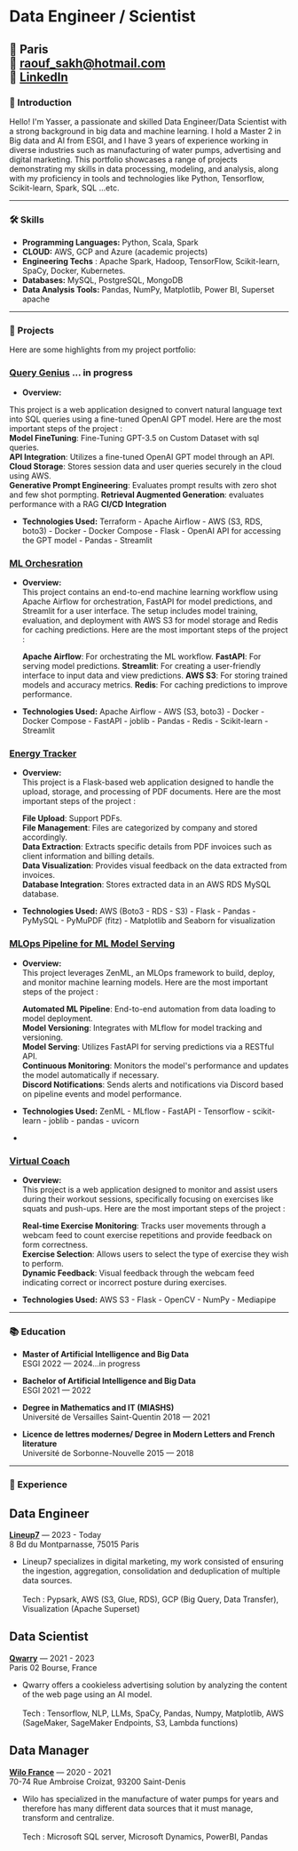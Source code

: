# Data Engineer / Scientist

📍 Paris <br>
📧 raouf_sakh@hotmail.com <br>
💼 [LinkedIn](https://www.linkedin.com/in/yasser-sakhraoui/) <br>
---

### 👋 Introduction

Hello! I'm Yasser, a passionate and skilled Data Engineer/Data Scientist with a strong background in big data and machine learning. I hold a Master 2 in Big data and AI from ESGI, and I have 3 years of experience working in diverse industries such as manufacturing of water pumps, advertising and digital marketing. This portfolio showcases a range of projects demonstrating my skills in data processing, modeling, and analysis, along with my proficiency in tools and technologies like Python, Tensorflow, Scikit-learn, Spark, SQL ...etc.

---

### 🛠 Skills

- **Programming Languages:** Python, Scala, Spark
- **CLOUD:** AWS, GCP and Azure (academic projects)
- **Engineering Techs** : Apache Spark, Hadoop, TensorFlow, Scikit-learn, SpaCy, Docker, Kubernetes.
- **Databases:** MySQL, PostgreSQL, MongoDB
- **Data Analysis Tools:** Pandas, NumPy, Matplotlib, Power BI, Superset apache

---

### 📁 Projects

Here are some highlights from my project portfolio:

### [Query Genius](https://github.com/djibygass/QueryGenius) ... in progress
- **Overview:**<br>

This project is a web application designed to convert natural language text into SQL queries using a fine-tuned OpenAI GPT model. Here are the most important steps of the project :<br>
  **Model FineTuning**: Fine-Tuning GPT-3.5 on Custom Dataset with sql queries.<br>
  **API Integration**: Utilizes a fine-tuned OpenAI GPT model through an API.<br>
  **Cloud Storage**: Stores session data and user queries securely in the cloud using AWS.<br>
  **Generative Prompt Engineering**: Evaluates prompt results with zero shot and few shot pormpting.
  **Retrieval Augmented Generation**: evaluates performance with a RAG
  **CI/CD Integration**

  - **Technologies Used:** Terraform - Apache Airflow - AWS (S3, RDS, boto3) - Docker - Docker Compose - Flask - OpenAI API for accessing the GPT model - Pandas - Streamlit


### [ML Orchesration]([https://github.com/yasser3434/energy](https://github.com/yasser3434/orchestration_ml))
- **Overview:**<br>
This project contains an end-to-end machine learning workflow using Apache Airflow for orchestration, FastAPI for model predictions, and Streamlit for a user interface. The setup includes model training, evaluation, and deployment with AWS S3 for model storage and Redis for caching predictions. Here are the most important steps of the project : <br>

  **Apache Airflow**: For orchestrating the ML workflow.
  **FastAPI**: For serving model predictions.
  **Streamlit**: For creating a user-friendly interface to input data and view predictions.
  **AWS S3**: For storing trained models and accuracy metrics.
  **Redis**: For caching predictions to improve performance.

- **Technologies Used:** Apache Airflow - AWS (S3, boto3) - Docker - Docker Compose - FastAPI - joblib - Pandas - Redis - Scikit-learn - Streamlit 


### [Energy Tracker](https://github.com/yasser3434/energy)
- **Overview:**<br>
This project is a Flask-based web application designed to handle the upload, storage, and processing of PDF documents. Here are the most important steps of the project : <br>

  **File Upload**: Support PDFs.<br>
  **File Management**: Files are categorized by company and stored accordingly.<br>
  **Data Extraction**: Extracts specific details from PDF invoices such as client information and billing details.<br>
  **Data Visualization**: Provides visual feedback on the data extracted from invoices.<br>
  **Database Integration**: Stores extracted data in an AWS RDS MySQL database.

- **Technologies Used:** AWS (Boto3 - RDS - S3) - Flask - Pandas - PyMySQL - PyMuPDF (fitz) - Matplotlib and Seaborn for visualization

### [MLOps Pipeline for ML Model Serving](https://github.com/ICollaps/ZenML-project)
- **Overview:**<br>
  This project leverages ZenML, an MLOps framework to build, deploy, and monitor machine learning models. Here are the most important steps of the project : <br>
  
  **Automated ML Pipeline**: End-to-end automation from data loading to model deployment.<br>
  **Model Versioning**: Integrates with MLflow for model tracking and versioning.<br>
  **Model Serving**: Utilizes FastAPI for serving predictions via a RESTful API.<br>
  **Continuous Monitoring**: Monitors the model's performance and updates the model automatically if necessary.<br>
  **Discord Notifications**: Sends alerts and notifications via Discord based on pipeline events and model performance.<br>

- **Technologies Used:** ZenML - MLflow - FastAPI - Tensorflow - scikit-learn - joblib - pandas - uvicorn
- 
  
### [Virtual Coach](https://github.com/djibygass/virtual_coach_gp)
- **Overview:**<br>
  This project is a web application designed to monitor and assist users during their workout sessions, specifically focusing on exercises like squats and push-ups. Here are the most important steps of the project : <br>
  
  **Real-time Exercise Monitoring**: Tracks user movements through a webcam feed to count exercise repetitions and provide feedback on form correctness.<br>
  **Exercise Selection**: Allows users to select the type of exercise they wish to perform.<br>
  **Dynamic Feedback**: Visual feedback through the webcam feed indicating correct or incorrect posture during exercises.<br>
  
- **Technologies Used:** AWS S3 - Flask - OpenCV - NumPy - Mediapipe

---

### 📚 Education

- **Master of Artificial Intelligence and Big Data**  
  ESGI 2022 — 2024...in progress

- **Bachelor of Artificial Intelligence and Big Data**  
  ESGI 2021 — 2022

- **Degree in Mathematics and IT (MIASHS)**  
  Université de Versailles Saint-Quentin 2018 — 2021

- **Licence de lettres modernes/ Degree in Modern Letters and French literature**  
  Université de Sorbonne-Nouvelle 2015 — 2018
---

### 💼 Experience

## Data Engineer
**[Lineup7](https://www.lineup7.fr/)** — 2023 - Today <br>
8 Bd du Montparnasse, 75015 Paris <br>
- Lineup7 specializes in digital marketing, my work consisted of ensuring the ingestion, aggregation, consolidation and deduplication of multiple data sources.<br><br>
  Tech : Pypsark, AWS (S3, Glue, RDS), GCP (Big Query, Data Transfer), Visualization (Apache Superset)

## Data Scientist
**[Qwarry](https://www.qwarry.com/)** — 2021 - 2023 <br>
Paris 02 Bourse, France <br>

- Qwarry offers a cookieless advertising solution by analyzing the content of the web page using an AI model.<br><br>
  Tech : Tensorflow, NLP, LLMs, SpaCy, Pandas, Numpy, Matplotlib, AWS (SageMaker, SageMaker Endpoints, S3, Lambda functions)

## Data Manager
**[Wilo France](https://wilo.com/fr/fr/)** — 2020 - 2021 <br>
70-74 Rue Ambroise Croizat, 93200 Saint-Denis <br>

- Wilo has specialized in the manufacture of water pumps for years and therefore has many different data sources that it must manage, transform and centralize.<br><br>
  Tech : Microsoft SQL server, Microsoft Dynamics, PowerBI, Pandas

